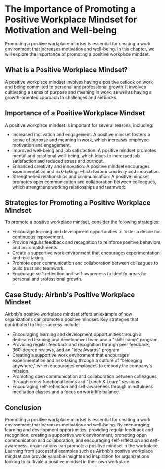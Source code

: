 The Importance of Promoting a Positive Workplace Mindset for Motivation and Well-being
===============================================================================================================

Promoting a positive workplace mindset is essential for creating a work environment that increases motivation and well-being. In this chapter, we will explore the importance of promoting a positive workplace mindset.

What is a Positive Workplace Mindset?
-------------------------------------

A positive workplace mindset involves having a positive outlook on work and being committed to personal and professional growth. It involves cultivating a sense of purpose and meaning in work, as well as having a growth-oriented approach to challenges and setbacks.

Importance of a Positive Workplace Mindset
------------------------------------------

A positive workplace mindset is important for several reasons, including:

* Increased motivation and engagement: A positive mindset fosters a sense of purpose and meaning in work, which increases employee motivation and engagement.
* Improved well-being and job satisfaction: A positive mindset promotes mental and emotional well-being, which leads to increased job satisfaction and reduced stress and burnout.
* Enhanced creativity and innovation: A positive mindset encourages experimentation and risk-taking, which fosters creativity and innovation.
* Strengthened relationships and communication: A positive mindset promotes open communication and collaboration between colleagues, which strengthens working relationships and teamwork.

Strategies for Promoting a Positive Workplace Mindset
-----------------------------------------------------

To promote a positive workplace mindset, consider the following strategies:

* Encourage learning and development opportunities to foster a desire for continuous improvement.
* Provide regular feedback and recognition to reinforce positive behaviors and accomplishments.
* Create a supportive work environment that encourages experimentation and risk-taking.
* Promote open communication and collaboration between colleagues to build trust and teamwork.
* Encourage self-reflection and self-awareness to identify areas for personal and professional growth.

Case Study: Airbnb's Positive Workplace Mindset
-----------------------------------------------

Airbnb's positive workplace mindset offers an example of how organizations can promote a positive mindset. Key strategies that contributed to their success include:

* Encouraging learning and development opportunities through a dedicated learning and development team and a "skills camp" program.
* Providing regular feedback and recognition through peer feedback, 360-degree reviews, and an "Idea Awards" program.
* Creating a supportive work environment that encourages experimentation and risk-taking through a culture of "belonging anywhere," which encourages employees to embody the company's mission.
* Promoting open communication and collaboration between colleagues through cross-functional teams and "Lunch & Learn" sessions.
* Encouraging self-reflection and self-awareness through mindfulness meditation classes and a focus on work-life balance.

Conclusion
----------

Promoting a positive workplace mindset is essential for creating a work environment that increases motivation and well-being. By encouraging learning and development opportunities, providing regular feedback and recognition, creating a supportive work environment, promoting open communication and collaboration, and encouraging self-reflection and self-awareness, organizations can promote a positive mindset in the workplace. Learning from successful examples such as Airbnb's positive workplace mindset can provide valuable insights and inspiration for organizations looking to cultivate a positive mindset in their own workplace.
